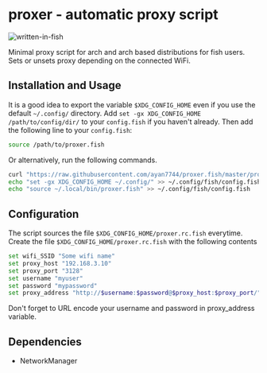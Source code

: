 # proxer - automatic proxy script
<!--- ![built-with-love](https://img.shields.io/static/v1?label=Built%20with&message=%E2%9D%A4&color=red&style=for-the-badge) &nbsp; -->
![written-in-fish](https://img.shields.io/static/v1?label=Written%20in&message=fish&color=orange&style=for-the-badge) &nbsp;
<!--- ![works-on-linux](https://img.shields.io/static/v1?label=Works%20on&message=Linux&color=green&style=for-the-badge) -->

Minimal proxy script for arch and arch based distributions for fish users. Sets or unsets proxy depending on the connected WiFi.

## Installation and Usage
It is a good idea to export the variable `$XDG_CONFIG_HOME` even if you use the default `~/.config/` directory.  Add `set -gx XDG_CONFIG_HOME /path/to/config/dir/` to your `config.fish` if you haven't already. Then add the following line to your `config.fish`:
```bash
source /path/to/proxer.fish
```
Or alternatively, run the following commands.
```bash
curl "https://raw.githubusercontent.com/ayan7744/proxer.fish/master/proxer.fish" > ~/.local/bin/proxer.fish
echo "set -gx XDG_CONFIG_HOME ~/.config/" >> ~/.config/fish/config.fish
echo "source ~/.local/bin/proxer.fish" >> ~/.config/fish/config.fish
```
## Configuration
The script sources the file `$XDG_CONFIG_HOME/proxer.rc.fish` everytime. Create the file `$XDG_CONFIG_HOME/proxer.rc.fish` with the following contents
```bash
set wifi_SSID "Some wifi name"
set proxy_host "192.168.3.10"
set proxy_port "3128"
set username "myuser"
set password "mypassword"
set proxy_address "http://$username:$password@$proxy_host:$proxy_port/"
```
Don't forget to URL encode your username and password in proxy_address variable.
## Dependencies
* NetworkManager
